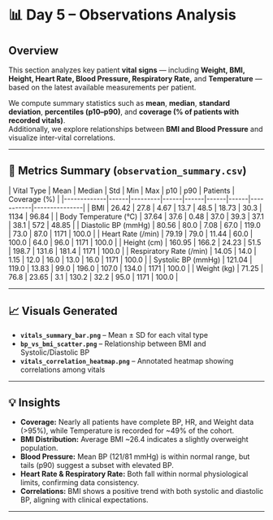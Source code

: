 # 📊 Day 5 – Observations Analysis

## Overview
This section analyzes key patient **vital signs** — including **Weight, BMI, Height, Heart Rate, Blood Pressure, Respiratory Rate,** and **Temperature** — based on the latest available measurements per patient.

We compute summary statistics such as **mean**, **median**, **standard deviation**, **percentiles (p10–p90)**, and **coverage (% of patients with recorded vitals)**.  
Additionally, we explore relationships between **BMI and Blood Pressure** and visualize inter-vital correlations.

---

## 🧮 Metrics Summary (`observation_summary.csv`)

| Vital Type | Mean | Median | Std | Min | Max | p10 | p90 | Patients | Coverage (%) |
|-------------|------|---------|------|------|------|------|-----------|---------------|
| BMI | 26.42 | 27.8 | 4.67 | 13.7 | 48.5 | 18.73 | 30.3 | 1134 | 96.84 |
| Body Temperature (°C) | 37.64 | 37.6 | 0.48 | 37.0 | 39.3 | 37.1 | 38.1 | 572 | 48.85 |
| Diastolic BP (mmHg) | 80.56 | 80.0 | 7.08 | 67.0 | 119.0 | 73.0 | 87.0 | 1171 | 100.0 |
| Heart Rate (/min) | 79.19 | 79.0 | 11.44 | 60.0 | 100.0 | 64.0 | 96.0 | 1171 | 100.0 |
| Height (cm) | 160.95 | 166.2 | 24.23 | 51.5 | 198.7 | 131.6 | 181.4 | 1171 | 100.0 |
| Respiratory Rate (/min) | 14.05 | 14.0 | 1.15 | 12.0 | 16.0 | 13.0 | 16.0 | 1171 | 100.0 |
| Systolic BP (mmHg) | 121.04 | 119.0 | 13.83 | 99.0 | 196.0 | 107.0 | 134.0 | 1171 | 100.0 |
| Weight (kg) | 71.25 | 76.8 | 23.65 | 3.1 | 130.2 | 32.2 | 95.0 | 1171 | 100.0 |

---

## 📈 Visuals Generated
- **`vitals_summary_bar.png`** – Mean ± SD for each vital type  
- **`bp_vs_bmi_scatter.png`** – Relationship between BMI and Systolic/Diastolic BP  
- **`vitals_correlation_heatmap.png`** – Annotated heatmap showing correlations among vitals  

---

## 💡 Insights
- **Coverage:** Nearly all patients have complete BP, HR, and Weight data (>95%), while Temperature is recorded for ~49% of the cohort.  
- **BMI Distribution:** Average BMI ~26.4 indicates a slightly overweight population.  
- **Blood Pressure:** Mean BP (121/81 mmHg) is within normal range, but tails (p90) suggest a subset with elevated BP.  
- **Heart Rate & Respiratory Rate:** Both fall within normal physiological limits, confirming data consistency.  
- **Correlations:** BMI shows a positive trend with both systolic and diastolic BP, aligning with clinical expectations.

---